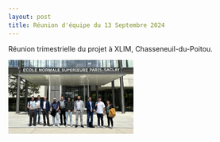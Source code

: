 ```yaml
---
layout: post
title: Réunion d'équipe du 13 Septembre 2024
---
```



Réunion trimestrielle du projet à XLIM, Chasseneuil-du-Poitou. 

<div class="image-row">
    <div class="image-column">
        <a href="/public/ens.jpg" target="_blank">
            <img src="/public/ens.jpg" alt="Cliquez pour voir la photo" style="width: 50%; height: 50%;">
        </a>
    </div>
</div>
